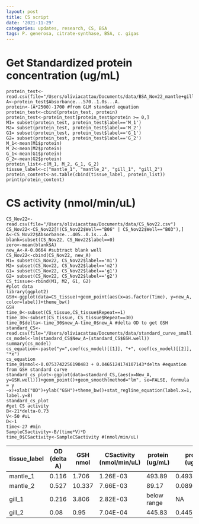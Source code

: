 ```yaml
---
layout: post
title: CS script
date: '2021-11-29'
categories: updates, research, CS, BSA
tags: P. generosa, citrate-synthase, BSA, c. gigas
---
```

# Get Standardized protein concentration (ug/mL)
```{r}
protein_test<-read.csv(file="/Users/oliviacattau/Documents/data/BSA_Nov22_mantle+gill.csv")
A<-protein_test$Absorbance...570..1.0s...A.
protein<-(A*2500)-1700 #from GLM standard equation
protein_test<-cbind(protein_test, protein)
protein_test<-protein_test[protein_test$protein >= 0,]
M1= subset(protein_test, protein_test$label=='M_1')
M2= subset(protein_test, protein_test$label=='M_2')
G1= subset(protein_test, protein_test$label=='G_1')
G2= subset(protein_test, protein_test$label=='G_2')
M_1<-mean(M1$protein)
M_2<-mean(M2$protein)
G_1<-mean(G1$protein)
G_2<-mean(G2$protein)
protein_list<-c(M_1, M_2, G_1, G_2)
tissue_label<-c("mantle_1", "mantle_2", "gill_1", "gill_2")
protein_content<-as.table(cbind(tissue_label, protein_list))
print(protein_content)
```
# CS activity (nmol/min/uL)
```{r}
CS_Nov22<-read.csv(file="/Users/oliviacattau/Documents/data/CS_Nov22.csv")
CS_Nov22<-CS_Nov22[!(CS_Nov22$Well=="B06" | CS_Nov22$Well=="B03"),]
A<-CS_Nov22$Absorbance...405..0.1s...A.
blank=subset(CS_Nov22, CS_Nov22$label==0)
zero<-mean(blank$A)
new_A<-A-0.0664 #subtract blank well
CS_Nov22<-cbind(CS_Nov22, new_A)
M1= subset(CS_Nov22, CS_Nov22$label=='m1')
M2= subset(CS_Nov22, CS_Nov22$label=='m2')
G1= subset(CS_Nov22, CS_Nov22$label=='g1')
G2= subset(CS_Nov22, CS_Nov22$label=='g2')
CS_tissue<-rbind(M1, M2, G1, G2)
#plot data
library(ggplot2)
GSH<-ggplot(data=CS_tissue)+geom_point(aes(x=as.factor(Time), y=new_A, color=label))+theme_bw()
GSH
time_0<-subset(CS_tissue,CS_tissue$Repeat==1)
time_30<-subset(CS_tissue, CS_tissue$Repeat==30)
time_0$delta<-time_30$new_A-time_0$new_A #delta OD to get GSH
standard_CS<-read.csv(file="/Users/oliviacattau/Documents/data/standard_curve_small.csv")
cs_model<-lm(standard_CS$New_A~(standard_CS$GSH.well))
summary(cs_model)
cs_equation<-paste("y=",coef(cs_model)[[1]], "+", coef(cs_model)[[2]], "*x")
cs_equation
time_0$nmol<-0.0753742256190483 + 0.0465124174107143*delta #equation from GSH standard curve
standard_cs_plot<-ggplot(data=standard_CS,(aes(x=New_A, y=GSH.well)))+geom_point()+geom_smooth(method="lm", se=FALSE, formula = y ~x)+xlab("OD")+ylab("GSH")+theme_bw()+stat_regline_equation(label.x=1, label.y=8)
standard_cs_plot
#get CS activity
B<-21*delta-0.73
V<-50 #uL
D<-1
time<-27 #min
SampleCSactivity<-B/(time*V)*D
time_0$CSactivity<-SampleCSactivity #(nmol/min/uL)
```
|tissue_label|	OD (delta A)|	GSH nmol|	CSactivity (nmol/min/uL)|	protein (ug/mL)|	protein (ug/uL)|	relative CS activity (nmol/min/ug)|
|---|---|---|---|---|---|---|
|mantle_1|	0.116|	1.706|	1.26E-03|	493.89|	0.493888889|	2.56E-03|
|mantle_2|	0.527|	10.337|	7.66E-03|	89.17|	0.089166667|	8.59E-02|
|gill_1|	0.216|	3.806|	2.82E-03|	below range|	NA|	NA|
|gill_2|	0.08|	0.95|	7.04E-04|	445.83|	0.445833333|	1.58E-03|

